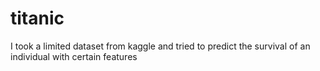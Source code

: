 # titanic 
I took a limited dataset from kaggle
and tried to predict the survival of an individual with certain features 
